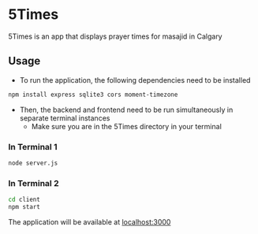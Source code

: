 # 5Times
5Times is an app that displays prayer times for masajid in Calgary

## Usage
* To run the application, the following dependencies need to be installed

```bash
npm install express sqlite3 cors moment-timezone
```
* Then, the backend and frontend need to be run simultaneously in separate terminal instances
  * Make sure you are in the 5Times directory in your terminal
### In Terminal 1
```bash
node server.js
```

### In Terminal 2
```bash
cd client
npm start
```

The application will be available at [localhost:3000](http://localhost:3000)
